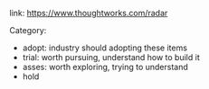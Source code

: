 link: https://www.thoughtworks.com/radar

Category:
- adopt: industry should adopting these items
- trial: worth pursuing, understand how to build it
- asses: worth exploring, trying to understand
- hold